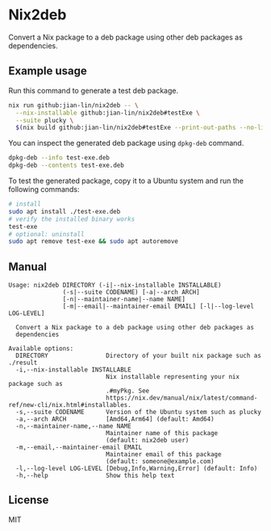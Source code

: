 # Nix2deb

Convert a Nix package to a deb package using other deb packages as dependencies.

## Example usage

Run this command to generate a test deb package.

```bash
nix run github:jian-lin/nix2deb -- \
  --nix-installable github:jian-lin/nix2deb#testExe \
  --suite plucky \
  $(nix build github:jian-lin/nix2deb#testExe --print-out-paths --no-link)
```

You can inspect the generated deb package using `dpkg-deb` command.

```bash
dpkg-deb --info test-exe.deb
dpkg-deb --contents test-exe.deb
```

To test the generated package, copy it to a Ubuntu system and run the following commands:

```bash
# install
sudo apt install ./test-exe.deb
# verify the installed binary works
test-exe
# optional: uninstall
sudo apt remove test-exe && sudo apt autoremove
```

## Manual

```console
Usage: nix2deb DIRECTORY (-i|--nix-installable INSTALLABLE)
               (-s|--suite CODENAME) [-a|--arch ARCH]
               [-n|--maintainer-name|--name NAME]
               [-m|--email|--maintainer-email EMAIL] [-l|--log-level LOG-LEVEL]

  Convert a Nix package to a deb package using other deb packages as
  dependencies

Available options:
  DIRECTORY                Directory of your built nix package such as ./result
  -i,--nix-installable INSTALLABLE
                           Nix installable representing your nix package such as
                           .#myPkg. See
                           https://nix.dev/manual/nix/latest/command-ref/new-cli/nix.html#installables.
  -s,--suite CODENAME      Version of the Ubuntu system such as plucky
  -a,--arch ARCH           [Amd64,Arm64] (default: Amd64)
  -n,--maintainer-name,--name NAME
                           Maintainer name of this package
                           (default: nix2deb user)
  -m,--email,--maintainer-email EMAIL
                           Maintainer email of this package
                           (default: someone@example.com)
  -l,--log-level LOG-LEVEL [Debug,Info,Warning,Error] (default: Info)
  -h,--help                Show this help text
```

## License

MIT
